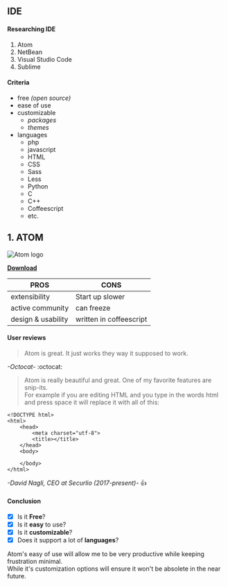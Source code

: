 ## IDE

#### Researching IDE
1. Atom
2. NetBean
3. Visual Studio Code
4. Sublime

#### Criteria
* free _(open source)_
* ease of use 
* customizable 
  * _packages_
  * _themes_
* languages
  * php
  * javascript
  * HTML
  * CSS
  * Sass
  * Less
  * Python
  * C
  * C++
  * Coffeescript
  * etc.
  
## 1. ATOM

![Atom logo](https://upload.wikimedia.org/wikipedia/commons/8/80/Atom_editor_logo.svg)

[**Download**](https://atom.io/)

**PROS** | **CONS**
---|---
extensibility  | Start up slower 
active community | can freeze
design & usability | written in coffeescript

#### User reviews
> Atom is great. It just works they way it supposed to work.

 _-Octocat-_ :octocat: <br>
 
> Atom is really beautiful and great.
> One of my favorite features are snip-its. <br>
> For example if you are editing HTML and you type in the words html and press space it will replace it with all of this:
 
```
<!DOCTYPE html>
<html>
    <head>
        <meta charset="utf-8">
        <title></title>
    </head>
    <body>
        
    </body>
</html>
```
_-David Nagli, CEO at Securlio (2017-present)-_ :+1:


#### Conclusion

- [x] Is it **Free**?
- [x] Is it **easy** to use?
- [x] Is it **customizable**?
- [x] Does it support a lot of **languages**?

Atom's easy of use will allow me to be very productive while keeping frustration minimal. <br>
While it's customization options will ensure it won't be absolete in the near future.



